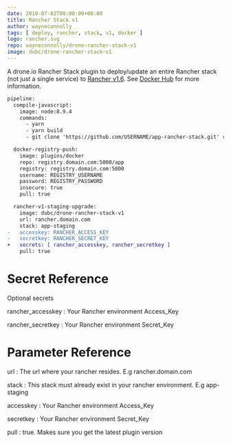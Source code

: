 ```yaml
---
date: 2018-07-02T00:00:00+00:00
title: Rancher Stack v1
author: wayneconnolly
tags: [ deploy, rancher, stack, v1, docker ]
logo: rancher.svg
repo: wayneconnolly/drone-rancher-stack-v1
image: dubc/drone-rancher-stack-v1
---
```


A drone.io Rancher Stack plugin to deploy/update an entire Rancher stack (not just a single service) to [Rancher v1.6](https://rancher.com/docs/rancher/v1.6/en/). See [Docker Hub](https://hub.docker.com/r/dubc/drone-rancher-stack-v1/) for more information.

```diff
pipeline:
  compile-javascript:
    image: node:8.9.4
    commands:
      - yarn
      - yarn build
      - git clone 'https://github.com/USERNAME/app-rancher-stack.git' rancher

  docker-registry-push:
    image: plugins/docker
    repo: registry.domain.com:5000/app
    registry: registry.domain.com:5000
    username: REGISTRY_USERNAME
    password: REGISTRY_PASSWORD
    insecure: true
    pull: true

  rancher-v1-staging-upgrade:
    image: dubc/drone-rancher-stack-v1
    url: rancher.domain.com
    stack: app-staging        
-   accesskey: RANCHER_ACCESS_KEY
-   secretkey: RANCHER_SECRET_KEY
+   secrets: [ rancher_accesskey, rancher_secretkey ]
    pull: true
```

# Secret Reference
Optional secrets

rancher_accesskey
: Your Rancher environment Access_Key

rancher_secretkey
: Your Rancher environment Secret_Key

# Parameter Reference

url
: The url where your rancher resides. E.g rancher.domain.com

stack
: This stack must already exist in your rancher environment. E.g app-staging

accesskey
: Your Rancher environment Access_Key

secretkey
: Your Rancher environment Secret_Key

pull
: true. Makes sure you get the latest plugin version
